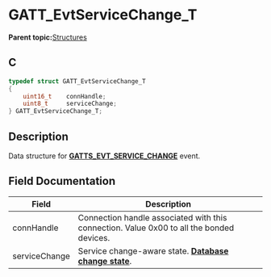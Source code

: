 # GATT\_EvtServiceChange\_T

**Parent topic:**[Structures](GUID-3BBA6E22-85EE-4B8F-BC37-840881963D97.md)

## C

```c
typedef struct GATT_EvtServiceChange_T
{
    uint16_t    connHandle;
    uint8_t     serviceChange;
} GATT_EvtServiceChange_T;
```

## Description

Data structure for **[GATTS\_EVT\_SERVICE\_CHANGE](GUID-20EFFBD2-7D3F-40CA-B85C-8FD3202D9933.md)** event.

## Field Documentation

|Field|Description|
|-----|-----------|
|connHandle|Connection handle associated with this connection. Value 0x00 to all the bonded devices.|
|serviceChange|Service change-aware state. **[Database change state](GUID-D843B71D-8392-4306-944C-63C8E5D6545D.md)**.|

